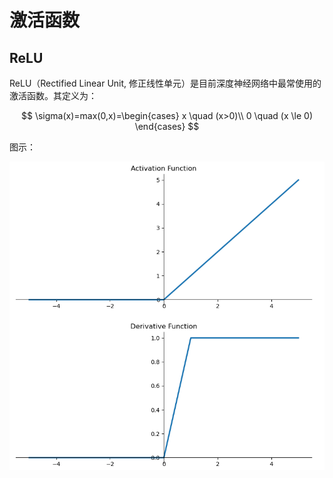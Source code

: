 # 激活函数

## ReLU

ReLU（Rectified Linear Unit, 修正线性单元）是目前深度神经网络中最常使用的激活函数。其定义为：

$$
\sigma(x)=max(0,x)=\begin{cases}
x \quad (x>0)\\
0 \quad (x \le 0)
\end{cases}
$$

图示：

![](images/relu.png)

